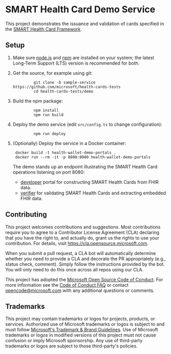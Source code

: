 # SMART Health Card Demo Service

This project demonstrates the issuance and validation of cards specified in the [SMART Health Card Framework](https://smarthealth.cards/).

## Setup

1. Make sure [node.js](https://nodejs.org/) and [npm](https://docs.npmjs.com/downloading-and-installing-node-js-and-npm) are installed on your system; the latest Long-Term Support (LTS) version is recommended for both.

2. Get the source, for example using git:

                git clone -b sample-service https://github.com/microsoft/health-cards-tests
                cd health-cards-tests/demo

3. Build the npm package:

                npm install
                npm run build

4. Deploy the demo service (edit `src/config.ts` to change configuration):

                npm run deploy


5. (Optionally) Deploy the service in a Docker container:

        docker build -t health-wallet-demo-portals .
        docker run --rm -it -p 8080:8080 health-wallet-demo-portals


    The demo stands up an endpoint illustrating the SMART Health Card operations listening on port 8080:
    - [developer](https://localhost:8080/DevPortal.html) portal for constructing SMART Health Cards from FHIR data.
    - [verifier](https://localhost:8080/VerifierPortal.html) for validating SMART Health Cards and extracting embedded FHIR data.  
    

## Contributing

This project welcomes contributions and suggestions.  Most contributions require you to agree to a
Contributor License Agreement (CLA) declaring that you have the right to, and actually do, grant us
the rights to use your contribution. For details, visit https://cla.opensource.microsoft.com.

When you submit a pull request, a CLA bot will automatically determine whether you need to provide
a CLA and decorate the PR appropriately (e.g., status check, comment). Simply follow the instructions
provided by the bot. You will only need to do this once across all repos using our CLA.

This project has adopted the [Microsoft Open Source Code of Conduct](https://opensource.microsoft.com/codeofconduct/).
For more information see the [Code of Conduct FAQ](https://opensource.microsoft.com/codeofconduct/faq/) or
contact [opencode@microsoft.com](mailto:opencode@microsoft.com) with any additional questions or comments.

## Trademarks

This project may contain trademarks or logos for projects, products, or services. Authorized use of Microsoft 
trademarks or logos is subject to and must follow 
[Microsoft's Trademark & Brand Guidelines](https://www.microsoft.com/en-us/legal/intellectualproperty/trademarks/usage/general).
Use of Microsoft trademarks or logos in modified versions of this project must not cause confusion or imply Microsoft sponsorship.
Any use of third-party trademarks or logos are subject to those third-party's policies.
